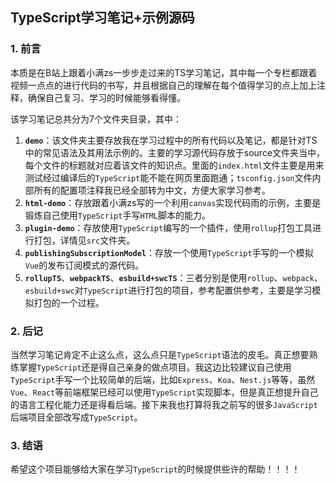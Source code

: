 ## TypeScript学习笔记+示例源码

### 1. 前言

本质是在B站上跟着小满zs一步步走过来的TS学习笔记，其中每一个专栏都跟着视频一点点的进行代码的书写，并且根据自己的理解在每个值得学习的点上加上注释，确保自己复习、学习的时候能够看得懂。

该学习笔记总共分为7个文件夹目录，其中：

1. **`demo`**：该文件夹主要存放我在学习过程中的所有代码以及笔记，都是针对TS中的常见语法及其用法示例的。主要的学习源代码存放于source文件夹当中，每个文件的标题就对应着该文件的知识点。里面的`index.html`文件主要是用来测试经过编译后的`TypeScript`能不能在网页里面跑通；`tsconfig.json`文件内部所有的配置项注释我已经全部转为中文，方便大家学习参考。
2. **`html-demo`**：存放跟着小满zs写的一个利用`canvas`实现代码雨的示例，主要是锻炼自己使用`TypeScript`手写`HTML`脚本的能力。
3. **`plugin-demo`**：存放使用`TypeScript`编写的一个插件，使用`rollup`打包工具进行打包，详情见`src`文件夹。
4. **`publishingSubscriptionModel`**：存放一个使用`TypeScript`手写的一个模拟`Vue`的发布订阅模式的源代码。
5. **`rollupTS`**、**`webpackTS`**、**`esbuild+swcTS`**：三者分别是使用`rollup`、`webpack`、`esbuild+swc`对`TypeScript`进行打包的项目，参考配置供参考，主要是学习模拟打包的一个过程。

### 2. 后记

当然学习笔记肯定不止这么点，这么点只是`TypeScript`语法的皮毛。真正想要熟练掌握`TypeScript`还是得自己亲身的做点项目。我这边比较建议自己使用`TypeScript`手写一个比较简单的后端，比如`Express`、`Koa`、`Nest.js`等等，虽然`Vue`、`React`等前端框架已经可以使用`TypeScript`实现脚本，但是真正想提升自己的语言工程化能力还是得看后端。接下来我也打算将我之前写的很多`JavaScript`后端项目全部改写成`TypeScript`。

### 3. 结语

希望这个项目能够给大家在学习`TypeScript`的时候提供些许的帮助！！！！